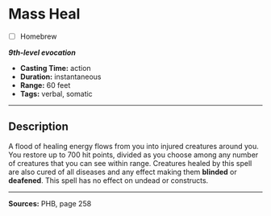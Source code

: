 # Mass Heal
- [ ] Homebrew

***9th-level evocation***
- **Casting Time:** action
- **Duration:** instantaneous
- **Range:** 60 feet
- **Tags:** verbal, somatic

---

## Description
A flood of healing energy flows from you into injured creatures around you.
You restore up to 700 hit points, divided as you choose among any number of creatures that you can see within range.
Creatures healed by this spell are also cured of all diseases and any effect making them **blinded** or **deafened**.
This spell has no effect on undead or constructs.

---

**Sources:** PHB, page 258
